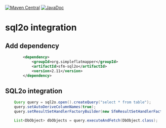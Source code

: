 [![Maven Central](https://img.shields.io/maven-central/v/org.simpleflatmapper/sfm-sql2o.svg)](https://maven-badges.herokuapp.com/maven-central/org.simpleflatmapper/sfm-sql2o)
[![JavaDoc](https://img.shields.io/badge/javadoc-2.11-blue.svg)](http://www.javadoc.io/doc/org.simpleflatmapper/sfm-sql2o)

# sql2o integration

## Add dependency

```xml
		<dependency>
			<groupId>org.simpleflatmapper</groupId>
			<artifactId>sfm-sql2o</artifactId>
			<version>2.11</version>
		</dependency>
```

## SQL2o integration

```java
    Query query = sql2o.open().createQuery("select * from table");
    query.setAutoDeriveColumnNames(true);
    query.setResultSetHandlerFactoryBuilder(new SfmResultSetHandlerFactoryBuilder());

    List<DbObject> dbObjects = query.executeAndFetch(DbObject.class);
```